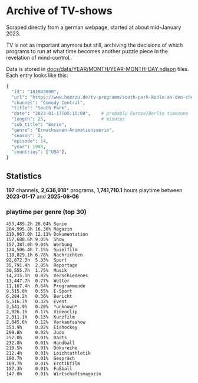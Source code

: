 # Archive of TV-shows

Scraped directly from a german webpage, started at about mid-January 2023.

TV is not as important anymore but still, archiving the decisions of which programs to run at what time
becomes another puzzle piece in the revelation of mind-control.. 

Data is stored in [docs/data/YEAR/MONTH/YEAR-MONTH-DAY.ndjson](docs/data/) files. 
Each entry looks like this:

```python
{
  "id": "181043890", 
  "url": "https://www.hoerzu.de/tv-programm/south-park-kohle-an-den-chefkoch/bid_181043890/", 
  "channel": "Comedy Central", 
  "title": "South Park", 
  "date": "2023-01-17T05:15:00",    # probably Europe/Berlin timezone 
  "length": 25,                     # minutes 
  "sub_title": "Serie", 
  "genre": "Erwachsenen-Animationsserie", 
  "season": 2, 
  "episode": 14, 
  "year": 1998, 
  "countries": ["USA"],
}
```

## Statistics

**197** channels, **2,638,918*** programs, **1,741,710.1** hours playtime between **2023-01-17** and **2025-06-06**


### playtime per genre (top 30)

    453,485.2h 26.04% Serie
    284,995.8h 16.36% Magazin
    210,967.0h 12.11% Dokumentation
    157,688.6h 9.05%  Show
    157,387.0h 9.04%  Werbung
    124,506.4h 7.15%  Spielfilm
    118,029.1h 6.78%  Nachrichten
    92,872.3h  5.33%  Sport
    35,791.4h  2.05%  Reportage
    30,555.7h  1.75%  Musik
    14,215.1h  0.82%  Verschiedenes
    13,447.7h  0.77%  Wetter
    11,167.4h  0.64%  Programmende
    9,515.0h   0.55%  E-Sport
    6,284.2h   0.36%  Bericht
    5,516.7h   0.32%  Event
    3,541.9h   0.20%  *unknown*
    2,926.1h   0.17%  Videoclip
    2,311.1h   0.13%  Kurzfilm
    2,045.6h   0.12%  Verkaufsshow
    353.9h     0.02%  Eishockey
    299.8h     0.02%  Judo
    257.0h     0.01%  Darts
    232.8h     0.01%  Handball
    219.5h     0.01%  Dokureihe
    212.4h     0.01%  Leichtathletik
    190.7h     0.01%  Gespräch
    169.7h     0.01%  Erotikfilm
    157.3h     0.01%  Fußball
    147.0h     0.01%  Wirtschaftsmagazin
